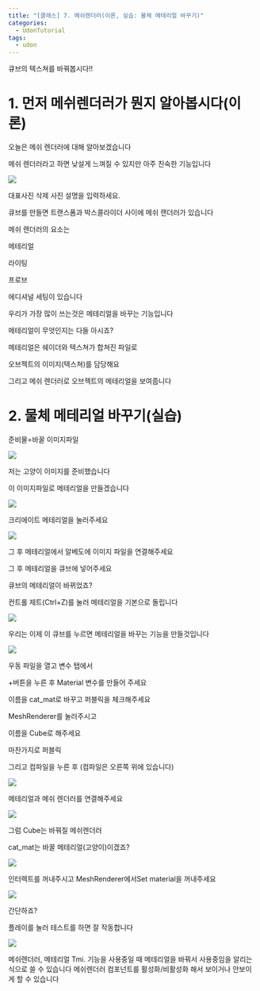 ```yaml
---
title: "[클래스] 7. 메쉬렌더러(이론, 실습: 물체 메테리얼 바꾸기)"
categories:
  - UdonTutorial
tags:
  - udon
---
```

큐브의 텍스쳐를 바꿔봅시다!!


# 1. 먼저 메쉬렌더러가 뭔지 알아봅시다(이론)


오늘은 메쉬 렌더러에 대해 알아보겠습니다


메쉬 렌더러라고 하면 낮설게 느껴질 수 있지만 아주 친숙한 기능입니다

<img  src="https://raw.githubusercontent.com/rage147-OwO/rage147-OwO.github.io/master/_images/g7/a01.png?raw=true">

대표사진 삭제
사진 설명을 입력하세요.

큐브를 만들면 트랜스폼과 박스콜라이더 사이에 메쉬 랜더러가 있습니다


메쉬 렌더러의 요소는

메테리얼

라이팅

프로브

에디셔널 세팅이 있습니다



우리가 가장 많이 쓰는것은 메테리얼을 바꾸는 기능입니다


메테리얼이 무엇인지는 다들 아시죠?

메테리얼은 쉐이더와 텍스쳐가 합쳐진 파일로

오브젝트의 이미지(텍스쳐)를 담당해요


그리고 메쉬 렌더러로 오브젝트의 메테리얼을 보여줍니다



# 2. 물체 메테리얼 바꾸기(실습)

준비물=바꿀 이미지파일

<img  src="https://raw.githubusercontent.com/rage147-OwO/rage147-OwO.github.io/master/_images/g7/고양이.png?raw=true">

저는 고양이 이미지를 준비했습니다


이 이미지파일로 메테리얼을 만들겠습니다






<img  src="https://raw.githubusercontent.com/rage147-OwO/rage147-OwO.github.io/master/_images/g7/a02.png?raw=true">

크리에이트 메테리얼을 눌러주세요








<img  src="https://raw.githubusercontent.com/rage147-OwO/rage147-OwO.github.io/master/_images/g7/a03.png?raw=true">

그 후 메테리얼에서 알베도에 이미지 파일을 연결해주세요

그 후 메테리얼을 큐브에 넣어주세요


큐브의 메테리얼이 바뀌었죠?


컨트롤 제트(Ctrl+Z)를 눌러 메테리얼을 기본으로 돌립니다


<img  src="https://raw.githubusercontent.com/rage147-OwO/rage147-OwO.github.io/master/_images/g7/a04.png?raw=true">



우리는 이제 이 큐브를 누르면 메테리얼을 바꾸는 기능을 만들것입니다




<img  src="https://raw.githubusercontent.com/rage147-OwO/rage147-OwO.github.io/master/_images/g7/a05.png?raw=true">

우동 파일을 열고 변수 탭에서

+버튼을 누른 후 Material 변수를 만들어 주세요

이름을 cat_mat로 바꾸고 퍼블릭을 체크해주세요


MeshRenderer를 눌러주시고

이름을 Cube로 해주세요

마찬가지로 퍼블릭


그리고 컴파일을 누른 후 (컴파일은 오른쪽 위에 있습니다)




<img  src="https://raw.githubusercontent.com/rage147-OwO/rage147-OwO.github.io/master/_images/g7/a06.png?raw=true">

메테리얼과 메쉬 렌더러를 연결해주세요





<img  src="https://raw.githubusercontent.com/rage147-OwO/rage147-OwO.github.io/master/_images/g7/a07.png?raw=true">

그럼 Cube는 바꿔질 메쉬렌더러

cat_mat는 바꿀 메테리얼(고양이)이겠죠?





<img  src="https://raw.githubusercontent.com/rage147-OwO/rage147-OwO.github.io/master/_images/g7/a08.png?raw=true">

인터렉트를 꺼내주시고 MeshRenderer에서Set material을 꺼내주세요




<img  src="https://raw.githubusercontent.com/rage147-OwO/rage147-OwO.github.io/master/_images/g7/a09.png?raw=true">


간단하죠?

플레이를 눌러 테스트를 하면 잘 작동합니다




<img  src="https://raw.githubusercontent.com/rage147-OwO/rage147-OwO.github.io/master/_images/g7/a10.png?raw=true">



메쉬렌더러, 메테리얼 Tmi.
기능을 사용중일 때 메테리얼을 바꿔서 사용중임을 알리는 식으로 쓸 수 있습니다
메쉬렌더러 컴포넌트를 활성화/비활성화 해서 보이거나 안보이게 할 수 있습니다

